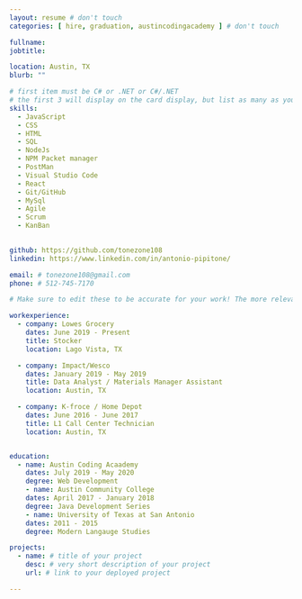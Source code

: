 ```yaml
---
layout: resume # don't touch
categories: [ hire, graduation, austincodingacademy ] # don't touch

fullname:
jobtitle:

location: Austin, TX
blurb: ""

# first item must be C# or .NET or C#/.NET
# the first 3 will display on the card display, but list as many as you want, they will be visible on your hire page
skills:
  - JavaScript
  - CSS 
  - HTML
  - SQL
  - NodeJs
  - NPM Packet manager
  - PostMan
  - Visual Studio Code
  - React
  - Git/GitHub
  - MySql
  - Agile
  - Scrum
  - KanBan
  

github: https://github.com/tonezone108
linkedin: https://www.linkedin.com/in/antonio-pipitone/

email: # tonezone108@gmail.com 
phone: # 512-745-7170

# Make sure to edit these to be accurate for your work! The more relevant the better if the role was technical, don't feel like you need to put every job you've had.

workexperience:
  - company: Lowes Grocery
    dates: June 2019 - Present
    title: Stocker
    location: Lago Vista, TX

  - company: Impact/Wesco
    dates: January 2019 - May 2019
    title: Data Analyst / Materials Manager Assistant
    location: Austin, TX

  - company: K-froce / Home Depot
    dates: June 2016 - June 2017
    title: L1 Call Center Technician
    location: Austin, TX


education:
  - name: Austin Coding Acaademy
    dates: July 2019 - May 2020
    degree: Web Development
    - name: Austin Community College
    dates: April 2017 - January 2018
    degree: Java Development Series
    - name: University of Texas at San Antonio
    dates: 2011 - 2015
    degree: Modern Langauge Studies

projects:
  - name: # title of your project
    desc: # very short description of your project
    url: # link to your deployed project

---
```

